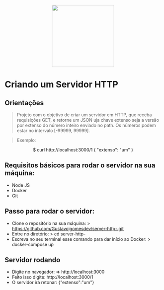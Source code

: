 <p align="center">
  <img src="https://miro.medium.com/max/5120/1*1dB4wl4G2fYYfgKba_XLog.png"width="200">
</p>

# Criando um Servidor HTTP

## Orientações 
>Projeto com o objetivo de criar um servidor em HTTP, que receba requisições GET, e retorne um JSON uja chave extenso seja a versão por extenso do número inteiro enviado no path. Os números podem estar no intervalo [-99999, 99999].

> Exemplo: 
<p align="center">
  $ curl http://localhost:3000/1
{ "extenso": "um" }
</p>

## Requisitos básicos para rodar o servidor na sua máquina: 
* Node JS 
* Docker
* Git

## Passo para rodar o servidor: 

* Clone o repositório na sua máquina: > https://github.com/Gustavojgomesdev/server-http-.git
* Entre no diretório: > cd server-http-
* Escreva no seu terminal esse comando para dar início ao Docker: > docker-compose up 

## Servidor rodando 
* Digite no navegador: =>  http://localhost:3000
* Feito isso digite: http://localhost:3000/1
* O servidor irá retonar: {"extenso":"um"}

